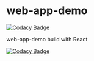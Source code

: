 # web-app-demo

[![Codacy Badge](https://api.codacy.com/project/badge/Grade/2e980458abb74444a43e242c7019fd89)](https://www.codacy.com/app/h417652303/web-app-demo?utm_source=github.com&utm_medium=referral&utm_content=BiyuHuang/web-app-demo&utm_campaign=badger)

web-app-demo  build with React

[![Codacy Badge](https://api.codacy.com/project/badge/Grade/2e980458abb74444a43e242c7019fd89)](https://www.codacy.com/app/h417652303/web-app-demo?utm_source=github.com&amp;utm_medium=referral&amp;utm_content=BiyuHuang/web-app-demo&amp;utm_campaign=Badge_Grade)
